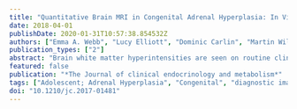 ```yaml
---
title: "Quantitative Brain MRI in Congenital Adrenal Hyperplasia: In Vivo Assessment of the Cognitive and Structural Impact of Steroid Hormones."
date: 2018-04-01
publishDate: 2020-01-31T10:57:38.854532Z
authors: ["Emma A. Webb", "Lucy Elliott", "Dominic Carlin", "Martin Wilson", "Kirsty Hall", "Jennifer Netherton", "Julie Reed", "Tim G. Barrett", "Vijay Salwani", "Jon D. Clayden", "Wiebke Arlt", "Nils Krone", "Andrew C. Peet", "Amanda G. Wood"]
publication_types: ["2"]
abstract: "Brain white matter hyperintensities are seen on routine clinical imaging in 46% of adults with congenital adrenal hyperplasia (CAH). The extent and functional relevance of these abnormalities have not been studied with quantitative magnetic resonance imaging (MRI) analysis. To examine white matter microstructure, neural volumes, and central nervous system (CNS) metabolites in CAH due to 21-hydroxylase deficiency (21OHD) and to determine whether identified abnormalities are associated with cognition, glucocorticoid, and androgen exposure. A cross-sectional study at a tertiary hospital including 19 women (18 to 50 years) with 21OHD and 19 age-matched healthy women. Recruits underwent cognitive assessment and brain imaging, including diffusion weighted imaging of white matter, T1-weighted volumetry, and magnetic resonance spectroscopy for neural metabolites. We evaluated white matter microstructure by using tract-based spatial statistics. We compared cognitive scores, neural volumes, and metabolites between groups and relationships between glucocorticoid exposure, MRI, and neurologic outcomes. Patients with 21OHD had widespread reductions in white matter structural integrity, reduced volumes of right hippocampus, bilateral thalami, cerebellum, and brainstem, and reduced mesial temporal lobe total choline content. Working memory, processing speed, and digit span and matrix reasoning scores were reduced in patients with 21OHD, despite similar education and intelligence to controls. Patients with 21OHD exposed to higher glucocorticoid doses had greater abnormalities in white matter microstructure and cognitive performance. We demonstrate that 21OHD and current glucocorticoid replacement regimens have a profound impact on brain morphology and function. If reversible, these CNS markers are a potential target for treatment."
featured: false
publication: "*The Journal of clinical endocrinology and metabolism*"
tags: ["Adolescent; Adrenal Hyperplasia", "Congenital", "diagnostic imaging", "drug therapy", "metabolism", "psychology; Adult; Brain", "diagnostic imaging", "drug effects", "metabolism; Choline", "metabolism; Cognition", "drug effects; Cross-Sectional Studies; Dose-Response Relationship", "Drug; Female; Glucocorticoids", "administration & dosage", "pharmacology", "therapeutic use; Humans; Magnetic Resonance Imaging", "methods; Magnetic Resonance Spectroscopy", "methods; Middle Aged; Neuropsychological Tests; Psychometrics; Quality of Life; Young Adult"]
doi: "10.1210/jc.2017-01481"
---
```



